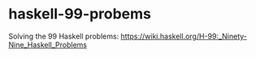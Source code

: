 # haskell-99-probems
Solving the 99 Haskell problems: https://wiki.haskell.org/H-99:_Ninety-Nine_Haskell_Problems

